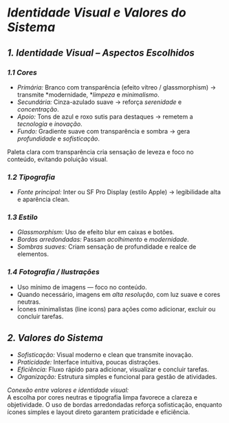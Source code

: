 # *Identidade Visual e Valores do Sistema*

## *1. Identidade Visual – Aspectos Escolhidos*

### *1.1 Cores*
- *Primária:* Branco com transparência (efeito vítreo / glassmorphism) → transmite *modernidade, **limpeza* e *minimalismo*.  
- *Secundária:* Cinza-azulado suave → reforça *serenidade* e *concentração*.  
- *Apoio:* Tons de azul e roxo sutis para destaques → remetem a *tecnologia* e *inovação*.
- *Fundo:* Gradiente suave com transparência e sombra → gera *profundidade* e *sofisticação*.
 
Paleta clara com transparência cria sensação de leveza e foco no conteúdo, evitando poluição visual.

### *1.2 Tipografia*
- *Fonte principal:* Inter ou SF Pro Display (estilo Apple) → legibilidade alta e aparência clean.  

### *1.3 Estilo*
- *Glassmorphism:* Uso de efeito blur em caixas e botões.  
- *Bordas arredondadas:* Passam *acolhimento* e *modernidade*.  
- *Sombras suaves:* Criam sensação de profundidade e realce de elementos.  

### *1.4 Fotografia / Ilustrações*
- Uso mínimo de imagens — foco no conteúdo.  
- Quando necessário, imagens em *alta resolução*, com luz suave e cores neutras.  
- Ícones minimalistas (line icons) para ações como adicionar, excluir ou concluir tarefas.

## *2. Valores do Sistema*
- *Sofisticação:* Visual moderno e clean que transmite inovação.  
- *Praticidade:* Interface intuitiva, poucas distrações.  
- *Eficiência:* Fluxo rápido para adicionar, visualizar e concluir tarefas.  
- *Organização:* Estrutura simples e funcional para gestão de atividades.  

*Conexão entre valores e identidade visual:*  
A escolha por cores neutras e tipografia limpa favorece a clareza e objetividade. O uso de bordas arredondadas reforça sofisticação, enquanto ícones simples e layout direto garantem praticidade e eficiência.